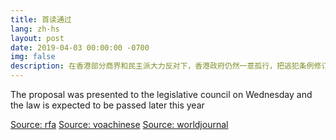 ```yaml
---
title: 首读通过
lang: zh-hs
layout: post
date: 2019-04-03 00:00:00 -0700
img: false
description: 在香港部分商界和民主派大力反对下，香港政府仍然一意孤行，把逃犯条例修订草案提交香港立法会审议。
---
```


The proposal was presented to the legislative council on Wednesday and the law is expected to be passed later this year

[Source: rfa](https://www.rfa.org/mandarin/yataibaodao/gangtai/gf1-04032019093729.html)
[Source: voachinese](https://www.voachinese.com/a/HK-Introduces-Revised-Extradition-Laws-20190403/4860139.html)
[Source: worldjournal](https://www.worldjournal.com/6212862/article-%E9%80%83%E7%8A%AF%E6%A2%9D%E4%BE%8B%E9%A6%96%E8%AE%80-%E5%A4%A7%E5%BE%8B%E5%B8%AB%E5%85%AC%E6%9C%83%EF%BC%9A%E8%A3%9C%E6%BC%8F%E6%98%AF%E8%AA%A4%E5%B0%8E-%E5%88%AA%E7%BD%AA%E5%B1%AC%E5%81%87%E8%B1%A1/)